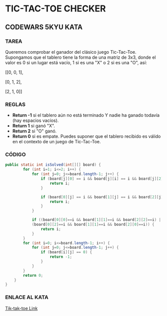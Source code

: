 # TIC-TAC-TOE CHECKER
## CODEWARS 5KYU KATA
### TAREA
Queremos comprobar el ganador del clásico juego Tic-Tac-Toe.
Supongamos que el tablero tiene la forma de una matriz de 3x3, donde el valor es 0 si un lugar está vacío, 1 si es una "X" o 2 si es una "O", así:

[[0, 0, 1],
  
 [0, 1, 2],
 
 [2, 1, 0]]
### REGLAS
- **Return -1** si el tablero aún no está terminado Y nadie ha ganado todavía (hay espacios vacíos).
- **Return 1** si ganó "X".
- **Return 2** si "O" ganó.
- **Return 0** si es empate.
Puedes suponer que el tablero recibido es válido en el contexto de un juego de Tic-Tac-Toe.

### CÓDIGO
```java
public static int isSolved(int[][] board) {
        for (int i=1; i<=2; i++) {
            for (int j=0; j<=board.length-1; j++) {
                if (board[j][0] == i && board[j][i] == i && board[j][2] == i) {
                    return i;
                }

                if (board[0][j] == i && board[1][j] == i && board[2][j] == i) {
                    return i;
                }
            }

            if ((board[0][0]==i && board[1][1]==i && board[2][2]==i) || 
			(board[0][2]==i && board[1][1]==i && board[2][0]==i)) {
                return i;
            }
        }
        for (int i=0; i<=board.length-1; i++) {
            for (int j=0; j<=board.length-1; j++) {
                if (board[i][j] == 0) {
                    return -1;
                }
            }
        }
        return 0;
    }
}
```
### ENLACE AL KATA
[Tik-tak-toe Link](https://www.codewars.com/kata/525caa5c1bf619d28c000335/java)
